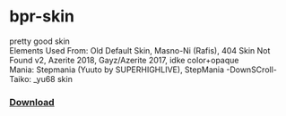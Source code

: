 # bpr-skin
pretty good skin <br>
Elements Used From: Old Default Skin, Masno-Ni (Rafis), 404 Skin Not Found v2, Azerite 2018, Gayz/Azerite 2017, idke color+opaque <br>
Mania: Stepmania (Yuuto by SUPERHIGHLIVE), StepMania -DownSCroll- <br>
Taiko: _yu68 skin
### [Download](https://github.com/BowiePro/bpr-skin/releases "Releases")
